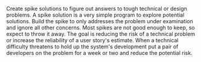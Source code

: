 Create spike solutions to figure out answers to tough technical or design problems. A spike solution is a very simple program to explore potential solutions. Build the spike to only addresses the problem under examination and ignore all other concerns. Most spikes are not good enough to keep, so expect to throw it away. The goal is reducing the risk of a technical problem or increase the reliability of a user story's estimate.
 When a technical difficulty threatens to hold up the system's development put a pair of developers on the problem for a week or two and reduce the potential risk.
